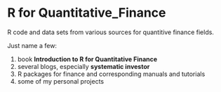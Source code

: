 R for Quantitative_Finance
==========================
R code and data sets from various sources for quantitive finance fields.

Just name a few:
1. book **Introduction to R for Quantitative Finance**
2. several blogs, especially **systematic investor**
3. R packages for finance and corresponding manuals and tutorials
4. some of my personal projects
